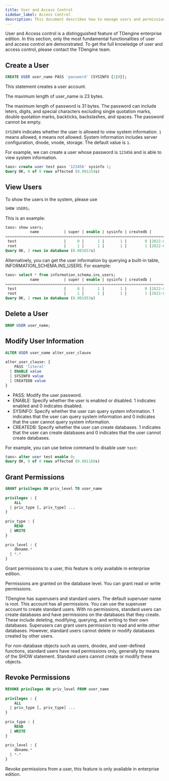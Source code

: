 ```yaml
---
title: User and Access Control
sidebar_label: Access Control
description: This document describes how to manage users and permissions in TDengine.
---
```


User and Access control is a distingguished feature of TDengine enterprise edition. In this section, only the most fundamental functionalities of user and access control are demonstrated. To get the full knowledge of user and access control, please contact the TDengine team.

## Create a User

```sql
CREATE USER user_name PASS 'password' [SYSINFO {1|0}];
```

This statement creates a user account.

The maximum length of user_name is 23 bytes.

The maximum length of password is 31 bytes. The password can include leters, digits, and special characters excluding single quotation marks, double quotation marks, backticks, backslashes, and spaces. The password cannot be empty.

`SYSINFO` indicates whether the user is allowed to view system information. `1` means allowed, `0` means not allowed. System information includes server configuration, dnode, vnode, storage. The default value is `1`.

For example, we can create a user whose password is `123456` and is able to view system information.

```sql
taos> create user test pass '123456' sysinfo 1;
Query OK, 0 of 0 rows affected (0.001254s)
```

## View Users

To show the users in the system, please use 

```sql
SHOW USERS;
```

This is an example:

```sql
taos> show users;
           name           | super | enable | sysinfo | createdb |       create_time      | allowed_host |
=========================================================================================================
 test                     |     0 |      1 |       1 |        0 |2022-08-29 15:10:27.315 | 127.0.0.1    |
 root                     |     1 |      1 |       1 |        1 |2022-08-29 15:03:34.710 | 127.0.0.1    |
Query OK, 2 rows in database (0.001657s)
```

Alternatively, you can get the user information by querying a built-in table, INFORMATION_SCHEMA.INS_USERS. For example:

```sql
taos> select * from information_schema.ins_users;
           name           | super | enable | sysinfo | createdb |       create_time      | allowed_host |
=========================================================================================================
 test                     |     0 |      1 |       1 |        0 |2022-08-29 15:10:27.315 | 127.0.0.1    |
 root                     |     1 |      1 |       1 |        1 |2022-08-29 15:03:34.710 | 127.0.0.1    |
Query OK, 2 rows in database (0.001953s)
```

## Delete a User

```sql
DROP USER user_name;
```

## Modify User Information

```sql
ALTER USER user_name alter_user_clause
 
alter_user_clause: {
    PASS 'literal'
  | ENABLE value
  | SYSINFO value
  | CREATEDB value
}
```

- PASS: Modify the user password.
- ENABLE: Specify whether the user is enabled or disabled. 1 indicates enabled and 0 indicates disabled.
- SYSINFO: Specify whether the user can query system information. 1 indicates that the user can query system information and 0 indicates that the user cannot query system information.
- CREATEDB: Specify whether the user can create databases. 1 indicates that the user can create databases and 0 indicates that the user cannot create databases.

For example, you can use below command to disable user `test`:

```sql
taos> alter user test enable 0;
Query OK, 0 of 0 rows affected (0.001160s)
```


## Grant Permissions

```sql
GRANT privileges ON priv_level TO user_name
 
privileges : {
    ALL
  | priv_type [, priv_type] ...
}
 
priv_type : {
    READ
  | WRITE
}
 
priv_level : {
    dbname.*
  | *.*
}
```

Grant permissions to a user, this feature is only available in enterprise edition.

Permissions are granted on the database level. You can grant read or write permissions.

TDengine has superusers and standard users. The default superuser name is root. This account has all permissions. You can use the superuser account to create standard users. With no permissions, standard users can create databases and have permissions on the databases that they create. These include deleting, modifying, querying, and writing to their own databases. Superusers can grant users permission to read and write other databases. However, standard users cannot delete or modify databases created by other users.

For non-database objects such as users, dnodes, and user-defined functions, standard users have read permissions only, generally by means of the SHOW statement. Standard users cannot create or modify these objects.

## Revoke Permissions

```sql
REVOKE privileges ON priv_level FROM user_name
 
privileges : {
    ALL
  | priv_type [, priv_type] ...
}
 
priv_type : {
    READ
  | WRITE
}
 
priv_level : {
    dbname.*
  | *.*
}

```

Revoke permissions from a user, this feature is only available in enterprise edition.
